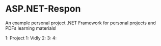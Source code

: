 # ASP.NET-Respon

An example personal project .NET Framework for personal projects and PDFs learning materials!

1: Project 1: Vidly
2: 
3:
4:


